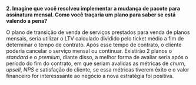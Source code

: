**2. Imagine que você resolveu implementar a mudança de pacote para assinatura mensal. Como você traçaria um plano para saber se está valendo a pena?**

O plano de transição de venda de serviços prestados para venda de planos mensais, seria utilizar o LTV calculado dividido pelo ticket médio a fim de determinar o tempo de contrato. Após esse tempo de contrato, o cliente poderia cancelar o serviço mensal ou continuar. Existirão 2 planos o _standard_ e o _premium_, diante disso, a melhor forma de avaliar seria após o período do fim do contrato, em que seriam avalidas as métricas de _churn_, _upsell_, _NPS_ e satisfação do cliente, se essa métricas tiverem êxito e o valor financeiro for interesssante ao negócio a nova estratégia foi positiva.